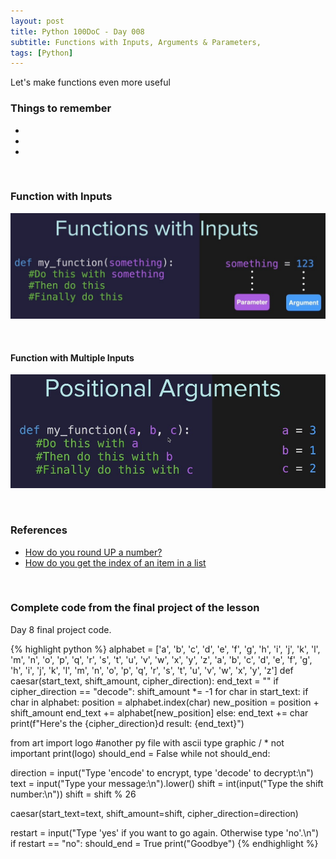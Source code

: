 ```yaml
---
layout: post
title: Python 100DoC - Day 008
subtitle: Functions with Inputs, Arguments & Parameters,  
tags: [Python]
---
```


Let's make functions even more useful

### Things to remember

- 
- 
- 

&nbsp;
### Function with Inputs 

<div class="image">
    <a href="/assets/posts/2022-06-14-100DoC-008/1.jpg">
        <img 
            src="/assets/posts/2022-06-14-100DoC-008/1.jpg" 
            alt="Function with Inputs "
        >     
    </a>
</div>


&nbsp;
#### Function with Multiple Inputs
<div class="image">
    <a href="/assets/posts/2022-06-14-100DoC-008/2.jpg">
        <img 
            src="/assets/posts/2022-06-14-100DoC-008/2.jpg" 
            alt="Function with Multiple Inputs "
        >     
    </a>
</div>



&nbsp;
### References
- [How do you round UP a number?](https://stackoverflow.com/questions/2356501/how-do-you-round-up-a-number)
- [How do you get the index of an item in a list](https://stackoverflow.com/questions/176918/finding-the-index-of-an-item-in-a-list)



&nbsp;
### Complete code from the final project of the lesson

Day 8 final project code.

{% highlight python %}
alphabet = ['a', 'b', 'c', 'd', 'e', 'f', 'g', 'h', 'i', 'j', 'k', 'l', 'm', 'n', 'o', 'p', 'q', 'r', 's', 't', 'u', 'v', 'w', 'x', 'y', 'z', 'a', 'b', 'c', 'd', 'e', 'f', 'g', 'h', 'i', 'j', 'k', 'l', 'm', 'n', 'o', 'p', 'q', 'r', 's', 't', 'u', 'v', 'w', 'x', 'y', 'z']
def caesar(start_text, shift_amount, cipher_direction):
  end_text = ""
  if cipher_direction == "decode":
    shift_amount *= -1
  for char in start_text:
    if char in alphabet:
      position = alphabet.index(char)
      new_position = position + shift_amount
      end_text += alphabet[new_position]
    else:
      end_text += char
  print(f"Here's the {cipher_direction}d result: {end_text}")
  
from art import logo #another py file with ascii type graphic / * not important
print(logo)
should_end = False
while not should_end:
  
  direction = input("Type 'encode' to encrypt, type 'decode' to decrypt:\n")
  text = input("Type your message:\n").lower()
  shift = int(input("Type the shift number:\n"))
  shift = shift % 26
  
  caesar(start_text=text, shift_amount=shift, cipher_direction=direction)
  
  restart = input("Type 'yes' if you want to go again. Otherwise type 'no'.\n")
  if restart == "no":
    should_end = True
    print("Goodbye")
{% endhighlight %}